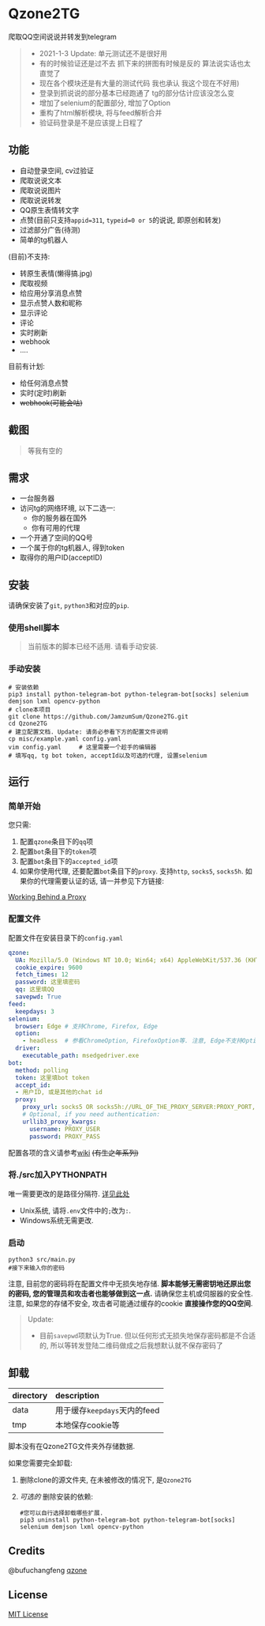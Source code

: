 # Qzone2TG

爬取QQ空间说说并转发到telegram

> - 2021-1-3 Update: 单元测试还不是很好用
> - 有的时候验证还是过不去 抓下来的拼图有时候是反的 算法说实话也太直觉了
> - 现在各个模块还是有大量的测试代码 我也承认 我这个现在不好用)
> - 登录到抓说说的部分基本已经跑通了 tg的部分估计应该没怎么变
> - 增加了selenium的配置部分, 增加了Option
> - 重构了html解析模块, 将与feed解析合并
> - 验证码登录是不是应该提上日程了
## 功能

* 自动登录空间, cv过验证
* 爬取说说文本
* 爬取说说图片
* 爬取说说转发
* QQ原生表情转文字
* 点赞(目前只支持`appid=311`, `typeid=0 or 5`的说说, 即原创和转发)
* 过滤部分广告(待测)
* 简单的tg机器人

(目前)不支持:

* 转原生表情(懒得搞.jpg)
* 爬取视频
* 给应用分享消息点赞
* 显示点赞人数和昵称
* 显示评论
* 评论
* 实时刷新
* webhook
* ....

目前有计划:

* 给任何消息点赞
* 实时(定时)刷新
* ~~webhook(可能会咕)~~

## 截图

> 等我有空的

## 需求

* 一台服务器
* 访问tg的网络环境, 以下二选一:
  * 你的服务器在国外
  * 你有可用的代理
* 一个开通了空间的QQ号
* 一个属于你的tg机器人, 得到token
* 取得你的用户ID(acceptID)

## 安装

请确保安装了`git`, `python3`和对应的`pip`.

### 使用shell脚本

> 当前版本的脚本已经不适用. 请看手动安装. 
### 手动安装

``` shell
# 安装依赖
pip3 install python-telegram-bot python-telegram-bot[socks] selenium demjson lxml opencv-python
# clone本项目
git clone https://github.com/JamzumSum/Qzone2TG.git
cd Qzone2TG
# 建立配置文档. Update: 请务必参看下方的配置文件说明
cp misc/example.yaml config.yaml
vim config.yaml     # 这里需要一个趁手的编辑器
# 填写qq, tg bot token, acceptId以及可选的代理, 设置selenium
```

## 运行

### 简单开始

您只需:

1. 配置`qzone`条目下的`qq`项
2. 配置`bot`条目下的`token`项
3. 配置`bot`条目下的`accepted_id`项
4. 如果你使用代理, 还要配置`bot`条目下的`proxy`. 支持`http`, `socks5`, `socks5h`. 如果你的代理需要认证的话, 请一并参见下方链接:

[Working Behind a Proxy][1]
### 配置文件

配置文件在安装目录下的`config.yaml`

``` yaml
qzone:
  UA: Mozilla/5.0 (Windows NT 10.0; Win64; x64) AppleWebKit/537.36 (KHTML, like Gecko) Chrome/87.0.4280.88 Safari/537.36 Edg/87.0.664.66
  cookie_expire: 9600
  fetch_times: 12
  password: 这里填密码
  qq: 这里填QQ
  savepwd: True
feed:
  keepdays: 3
selenium:
  browser: Edge # 支持Chrome, Firefox, Edge
  option:
    - headless  # 参看ChromeOption, FirefoxOption等. 注意, Edge不支持Option. 如果您使用Edge, 请去掉option条目
  driver:
    executable_path: msedgedriver.exe
bot:
  method: polling
  token: 这里填bot token
  accept_id:
  - 用户ID, 或是其他的chat id
  proxy:
    proxy_url: socks5 OR socks5h://URL_OF_THE_PROXY_SERVER:PROXY_PORT,
    # Optional, if you need authentication:
    urllib3_proxy_kwargs: 
      username: PROXY_USER
      password: PROXY_PASS
```
配置各项的含义请参考[wiki](https://github.com/JamzumSum/Qzone2TG/wiki/%E9%85%8D%E7%BD%AE%E6%96%87%E6%A1%A3)
~~(有生之年系列)~~
### 将./src加入PYTHONPATH

唯一需要更改的是路径分隔符. [详见此处][2]
  - Unix系统, 请将`.env`文件中的`;`改为`:`. 
  - Windows系统无需更改. 

### 启动

``` shell
python3 src/main.py
#接下来输入你的密码
```

注意, 目前您的密码将在配置文件中无损失地存储. __脚本能够无需密钥地还原出您的密码, 您的管理员和攻击者也能够做到这一点.__ 请确保您主机或伺服器的安全性. 
注意, 如果您的存储不安全, 攻击者可能通过缓存的cookie __直接操作您的QQ空间__. 

> Update: 
> - 目前`savepwd`项默认为True. 但以任何形式无损失地保存密码都是不合适的, 所以等转发登陆二维码做成之后我想默认就不保存密码了

## 卸载

|directory  |description  |
|:----------|:------------|
|data       |用于缓存`keepdays`天内的feed|
|tmp        |本地保存cookie等|

脚本没有在Qzone2TG文件夹外存储数据. 

如果您需要完全卸载:
1. 删除clone的源文件夹, 在未被修改的情况下, 是`Qzone2TG`
2. _可选的_  删除安装的依赖:

    ``` shell
    #您可以自行选择卸载哪些扩展.
    pip3 uninstall python-telegram-bot python-telegram-bot[socks] selenium demjson lxml opencv-python
    ```

## Credits

@bufuchangfeng [qzone](https://github.com/bufuchangfeng/qzone/blob/master/qzone_with_code.py)

## License

[MIT License](https://github.com/JamzumSum/Qzone2TG/blob/master/LICENSE)

[1]: https://github.com/python-telegram-bot/python-telegram-bot/wiki/Working-Behind-a-Proxy "Working Behind a Proxy"
[2]: https://code.visualstudio.com/docs/python/environments#_environment-variable-definitions-file "Use of the PYTHONPATH variable"